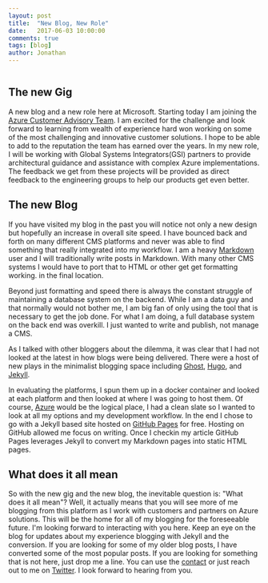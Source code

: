 ```yaml
---
layout: post
title:  "New Blog, New Role"
date:   2017-06-03 10:00:00
comments: true
tags: [blog]
author: Jonathan
---
```

<span class="image featured"><img src="//btco.azureedge.net/gallery-1600/DeathtoStock_Wired4-1600.jpg" alt=""></span>

## The new Gig
A new blog and a new role here at Microsoft. Starting today I am joining the [Azure Customer Advisory Team](//blogs.msdn.microsoft.com/azurecat/2017/01/05/hello-world-welcome-to-azurecat-guidance/#pnp). I am excited for the challenge and look forward to learning from wealth of experience hard won working on some of the most challenging and innovative customer solutions. I hope to be able to add to the reputation the team has earned over the years. In my new role, I will be working with Global Systems Integrators(GSI) partners to provide architectural guidance and assistance with complex Azure implementations. The feedback we get from these projects will be provided as direct feedback to the engineering groups to help our products get even better.

## The new Blog
If you have visited my blog in the past you will notice not only a new design but hopefully an increase in overall site speed. I have bounced back and forth on many different CMS platforms and never was able to find something that really integrated into my workflow. I am a heavy [Markdown](//daringfireball.net/projects/markdown/) user and I will traditionally write posts in Markdown. With many other CMS systems I would have to port that to HTML or other get get formatting working. in the final location.

Beyond just formatting and speed there is always the constant struggle of maintaining a database system on the backend. While I am a data guy and that normally would not bother me, I am big fan of only using the tool that is necessary to get the job done. For what I am doing, a full database system on the back end was overkill. I just wanted to write and publish, not manage a CMS.

As I talked with other bloggers about the dilemma, it was clear that I had not looked at the latest in how blogs were being delivered. There were a host of new plays in the minimalist blogging space including [Ghost](//ghost.org/), [Hugo](//gohugo.io/), and [Jekyll](//jekyllrb.com/).

In evaluating the platforms, I spun them up in a docker container and looked at each platform and then looked at where I was going to host them. Of course, [Azure](//azure.com) would be the logical place, I had a clean slate so I wanted to look at all my options and my development workflow. In the end I chose to go with a Jekyll based site hosted on [GitHub Pages](//pages.github.com/) for free. Hosting on GitHub allowed me focus on writing. Once I checkin my article GitHub Pages leverages Jekyll to convert my Markdown pages into static HTML pages.

## What does it all mean
So with the new gig and the new blog, the inevitable question is: "What does it all mean"? Well, it actually means that you will see more of me blogging from this platform as I work with customers and partners on Azure solutions. This will be the home for all of my blogging for the foreseeable future. I'm looking forward to interacting with you here. Keep an eye on the blog for updates about my experience blogging with Jekyll and the conversion.  If you are looking for some of my older blog posts, I have converted some of the most popular posts. If you are looking for something that is not here, just drop me a line. You can use the [contact](/contact.html) or just reach out to me on [Twitter](//Twitter.com/jgardner04). I look forward to hearing from you.
